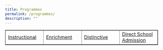 ```yaml
---
title: Programmes
permalink: /programmes/
description: ""
---
```

<table style="border-collapse: collapse; width: 100%;" border="1">
<tbody>
<tr>
<td style="width: 25%;"><a href="/programmes/instructional/departments/english">Instructional</a></td>
<td style="width: 25%;"><a href="/programmes/enrichment/cca">Enrichment</a></td>
<td style="width: 25%;"><a href="/programmes/distinctive/alp">Distinctive</a></td>
<td style="width: 25%;"><a href="/programmes/direct-school-admission">Direct School Admission</a></td>
</tr>
</tbody>
</table>